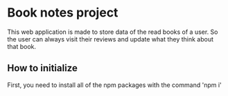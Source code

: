 # Book notes project
This web application is made to store data of the read books of a user. So the user can always visit their reviews and update what they think about that book.
## How to initialize
First, you need to install all of the npm packages with the command
'npm i'
